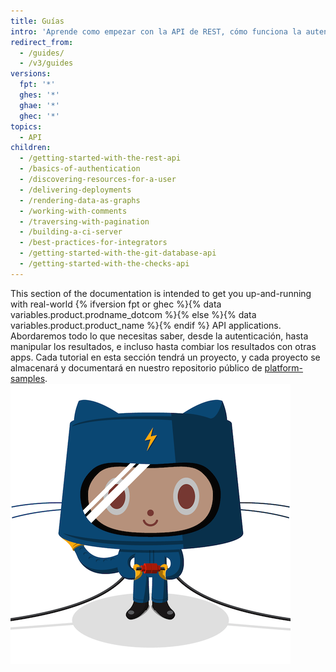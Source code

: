 ```yaml
---
title: Guías
intro: 'Aprende como empezar con la API de REST, cómo funciona la autenticación, o cómo utilizar la API de REST para tareas diveras.'
redirect_from:
  - /guides/
  - /v3/guides
versions:
  fpt: '*'
  ghes: '*'
  ghae: '*'
  ghec: '*'
topics:
  - API
children:
  - /getting-started-with-the-rest-api
  - /basics-of-authentication
  - /discovering-resources-for-a-user
  - /delivering-deployments
  - /rendering-data-as-graphs
  - /working-with-comments
  - /traversing-with-pagination
  - /building-a-ci-server
  - /best-practices-for-integrators
  - /getting-started-with-the-git-database-api
  - /getting-started-with-the-checks-api
---
```


This section of the documentation is intended to get you up-and-running with real-world {% ifversion fpt or ghec %}{% data variables.product.prodname_dotcom %}{% else %}{% data variables.product.product_name %}{% endif %} API applications. Abordaremos todo lo que necesitas saber, desde la autenticación, hasta manipular los resultados, e incluso hasta combiar los resultados con otras apps. Cada tutorial en esta sección tendrá un proyecto, y cada proyecto se almacenará y documentará en nuestro repositorio público de [platform-samples](https://github.com/github/platform-samples). ![El Electrocat](/assets/images/electrocat.png)
